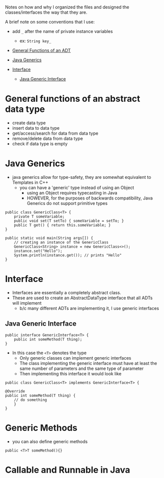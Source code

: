 Notes on how and why I organized the files and designed the classes/interfaces the way that they are.

A brief note on some conventions that I use: 
- add `_` after the name of private instance variables
  - ex: `String key_`

- [General Functions of an ADT](#general-functions-of-an-abstract-data-type)
- [Java Generics](#java-generics)
- [Interface](#interface)
  - [Java Generic Interface](#java-generic-interface)

# General functions of an abstract data type

- create data type
- insert data to data type
- get/access/search for data from data type
- remove/delete data from data type
- check if data type is empty

# Java Generics

- java generics allow for type-safety, they are somewhat equivalent to Templates in C++
  - you can have a 'generic' type instead of using an Object
    - using an Object requires typecasting in Java
    - HOWEVER, for the purposes of backwards compatibility, Java Generics do not support primitive types

```
public class GenericClass<T> {
    private T someVariable;
    public void set(T setTo) { someVariable = setTo; }
    public T get() { return this.someVariable; }
}

public static void main(String args[]) {
    // creating an instance of the GenericClass
    GenericClass<String> instance = new GenericClass<>();
    instance.set("Hello");
    System.println(instance.get()); // prints "Hello"
}
```

# Interface

- Interfaces are essentially a completely abstract class.
- These are used to create an AbstractDataType interface that all ADTs will implement
  - b/c many different ADTs are implementing it, I use generic interfaces

## Java Generic Interface

```
public interface GenericInterface<T> {
    public int someMethod(T thing);
}
```

- In this case the `<T>` denotes the type
  - Only generic classes can implement generic interfaces
  - The class implementing the generic interface must have at least the same number of parameters and the same type of parameter
  - Then implementing this interface it would look like

```
public class GenericClass<T> implements GenericInterface<T> {
  
@Override
public int someMethod(T thing) {
    // do something
    }
}

```

# Generic Methods

- you can also define generic methods

```
public <T>T someMethod(){}
```

# Callable and Runnable in Java